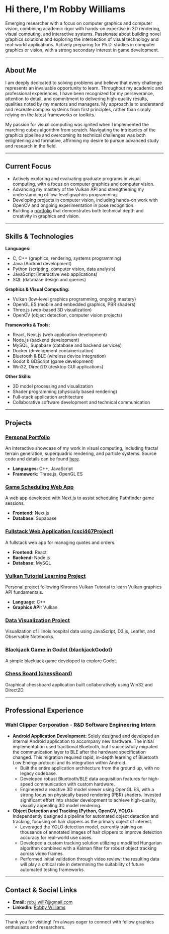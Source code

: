 # Hi there, I'm Robby Williams

Emerging researcher with a focus on computer graphics and computer vision, combining academic rigor with hands-on expertise in 3D rendering, visual computing, and interactive systems. Passionate about building novel graphics solutions and exploring the intersection of visual technology and real-world applications. Actively preparing for Ph.D. studies in computer graphics or vision, with a strong secondary interest in game development.

---

## About Me

I am deeply dedicated to solving problems and believe that every challenge represents an invaluable opportunity to learn. Throughout my academic and professional experiences, I have been recognized for my perseverance, attention to detail, and commitment to delivering high-quality results, qualities noted by my mentors and managers. My approach is to understand and recreate complex systems from first principles, rather than simply relying on the latest frameworks or toolkits.

My passion for visual computing was ignited when I implemented the marching cubes algorithm from scratch. Navigating the intricacies of the graphics pipeline and overcoming its technical challenges was both enlightening and formative, affirming my desire to pursue advanced study and research in the field.

---

## Current Focus

- Actively exploring and evaluating graduate programs in visual computing, with a focus on computer graphics and computer vision.
- Advancing my mastery of the Vulkan API and strengthening my understanding of low-level graphics programming.
- Developing projects in computer vision, including hands-on work with OpenCV and ongoing experimentation in pose recognition.
- Building a [portfolio](https://robalobalubob.github.io/portfolio/) that demonstrates both technical depth and creativity in graphics and vision.

---

## Skills & Technologies

**Languages:**
- C, C++ (graphics, rendering, systems programming)
- Java (Android development)
- Python (scripting, computer vision, data analysis)
- JavaScript (interactive web applications)
- SQL (database design and queries)

**Graphics & Visual Computing:**
- Vulkan (low-level graphics programming, ongoing mastery)
- OpenGL ES (mobile and embedded graphics, PBR shaders)
- Three.js (web-based 3D visualization)
- OpenCV (object detection, computer vision projects)

**Frameworks & Tools:**
- React, Next.js (web application development)
- Node.js (backend development)
- MySQL, Supabase (database and backend services)
- Docker (development containerization)
- Bluetooth & BLE (wireless device integration)
- Godot & GDScript (game development)
- Win32, Direct2D (desktop GUI applications)

**Other Skills:**
- 3D model processing and visualization
- Shader programming (physically based rendering)
- Full-stack application architecture
- Collaborative software development and technical communication

---

## Projects

### [Personal Portfolio](https://robalobalubob.github.io/portfolio/)
An interactive showcase of my work in visual computing, including fractal terrain generation, superquadric rendering, and particle systems. Source code and details can be found [here](https://github.com/robalobalubob/portfolio).
- **Languages:** C++, JavaScript
- **Framework:** Three.js, OpenGL ES

### [Game Scheduling Web App](https://github.com/robalobalubob/my-pathfinder-scheduler)
A web app developed with Next.js to assist scheduling Pathfinder game sessions.
- **Frontend:** Next.js
- **Database:** Supabase

### [Fullstack Web Application (csci467Project)](https://github.com/robalobalubob/csci467Project)
A fullstack web app for managing quotes and orders.
- **Frontend:** React
- **Backend:** Node.js
- **Database:** MySQL

### [Vulkan Tutorial Learning Project](https://github.com/robalobalubob/vulkan-tutorial)
Personal project following Khronos Vulkan Tutorial to learn Vulkan graphics API fundamentals.
- **Language:** C++
- **Graphics API:** Vulkan

### [Data Visualization Project](https://robalobalubob.github.io/data-vis-final/)
Visualization of Illinois hospital data using JavaScript, D3.js, Leaflet, and Observable Notebooks.

### [Blackjack Game in Godot (blackjackGodot)](https://github.com/robalobalubob/blackjackGodot)
A simple blackjack game developed to explore Godot.

### [Chess Board (chessBoard)](https://github.com/robalobalubob/chessBoard)
Graphical chessboard application built collaboratively using Win32 and Direct2D.

---

## Professional Experience

### Wahl Clipper Corporation - R&D Software Engineering Intern
- **Android Application Development:**
Solely designed and developed an internal Android application to accompany new hardware. The initial implementation used traditional Bluetooth, but I successfully migrated the communication layer to BLE after the hardware specification changed. This migration required rapid, in-depth learning of Bluetooth Low Energy protocol and its integration within Android.
  - Built the entire application architecture from the ground up, with no legacy codebase.
  - Developed robust Bluetooth/BLE data acquisition features for high-speed communication with custom hardware.
  - Engineered a reactive 3D model viewer using OpenGL ES, with a strong focus on physically based rendering (PBR) shaders. Invested significant effort into shader development to achieve high-quality, visually appealing 3D model rendering.
- **Object Detection and Tracking (Python, OpenCV, YOLO):**
Independently designed a pipeline for automated object detection and tracking, focusing on hair clippers as the primary object of interest.
  - Leveraged the YOLO detection model, currently training on thousands of annotated images of hair clippers to improve detection accuracy for real-world use cases.
  - Developed a custom tracking solution utilizing a modified Hungarian algorithm combined with a Kalman filter for robust object tracking across video frames.
  - Performed initial validation through video review; the resulting data will play a critical role in determining the suitability of future automated testing frameworks.
---

## Contact & Social Links

- **Email:** [rob.j.will7@gmail.com](mailto:rob.j.will7@gmail.com)
- **LinkedIn:** [Robby Williams](https://www.linkedin.com/in/robby-williams-b597b21b9/)

---

Thank you for visiting! I'm always eager to connect with fellow graphics enthusiasts and researchers.
